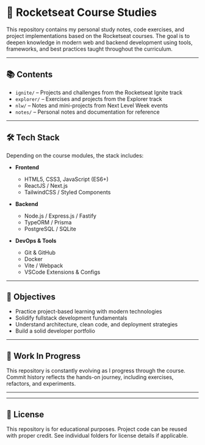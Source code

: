 # 🚀 Rocketseat Course Studies

This repository contains my personal study notes, code exercises, and project implementations based on the Rocketseat courses. The goal is to deepen knowledge in modern web and backend development using tools, frameworks, and best practices taught throughout the curriculum.

---

## 📚 Contents

- `ignite/` – Projects and challenges from the Rocketseat Ignite track
- `explorer/` – Exercises and projects from the Explorer track
- `nlw/` – Notes and mini-projects from Next Level Week events
- `notes/` – Personal notes and documentation for reference

---

## 🛠️ Tech Stack

Depending on the course modules, the stack includes:

- **Frontend**
  - HTML5, CSS3, JavaScript (ES6+)
  - ReactJS / Next.js
  - TailwindCSS / Styled Components

- **Backend**
  - Node.js / Express.js / Fastify
  - TypeORM / Prisma
  - PostgreSQL / SQLite

- **DevOps & Tools**
  - Git & GitHub
  - Docker
  - Vite / Webpack
  - VSCode Extensions & Configs

---

## 🎯 Objectives

- Practice project-based learning with modern technologies
- Solidify fullstack development fundamentals
- Understand architecture, clean code, and deployment strategies
- Build a solid developer portfolio

---

## 🚧 Work In Progress

This repository is constantly evolving as I progress through the course. Commit history reflects the hands-on journey, including exercises, refactors, and experiments.

---

---

## 📄 License

This repository is for educational purposes. Project code can be reused with proper credit. See individual folders for license details if applicable.

